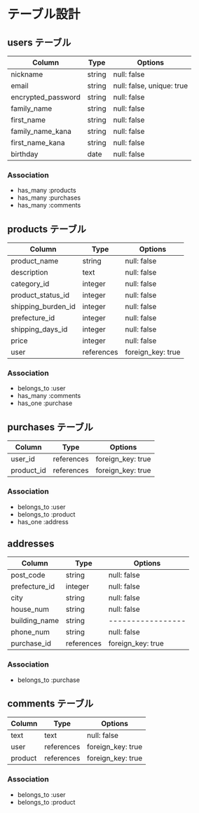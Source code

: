 # テーブル設計

## users テーブル

| Column             | Type    | Options                   |
| ------------------ | ------- | ------------------------- |
| nickname           | string  | null: false               |
| email              | string  | null: false, unique: true |
| encrypted_password | string  | null: false               |
| family_name        | string  | null: false               |
| first_name         | string  | null: false               |
| family_name_kana   | string  | null: false               |
| first_name_kana    | string  | null: false               |
| birthday           | date    | null: false               |

### Association

- has_many :products
- has_many :purchases
- has_many :comments

## products テーブル

| Column             | Type       | Options           |
| ------------------ | ---------- | ----------------- |
| product_name       | string     | null: false       |
| description        | text       | null: false       |
| category_id        | integer    | null: false       |
| product_status_id  | integer    | null: false       |
| shipping_burden_id | integer    | null: false       |
| prefecture_id      | integer    | null: false       |
| shipping_days_id   | integer    | null: false       |
| price              | integer    | null: false       |
| user               | references | foreign_key: true |

### Association

- belongs_to :user
- has_many   :comments
- has_one    :purchase

## purchases テーブル

| Column     | Type       | Options           |
| ---------- | ---------- | ----------------- |
| user_id    | references | foreign_key: true |
| product_id | references | foreign_key: true |

### Association

- belongs_to :user
- belongs_to :product
- has_one    :address

## addresses

 Column         | Type       | Options           |
| ------------- | ---------- | ----------------- |
| post_code     | string     | null: false       |
| prefecture_id | integer    | null: false       |
| city          | string     | null: false       |
| house_num     | string     | null: false       |
| building_name | string     | ----------------- |
| phone_num     | string     | null: false       |
| purchase_id   | references | foreign_key: true |

### Association

- belongs_to :purchase

## comments テーブル

| Column    | Type       | Options           |
| --------- | ---------- | ----------------- |
| text      | text       | null: false       |
| user      | references | foreign_key: true |
| product   | references | foreign_key: true |

### Association

- belongs_to :user
- belongs_to :product